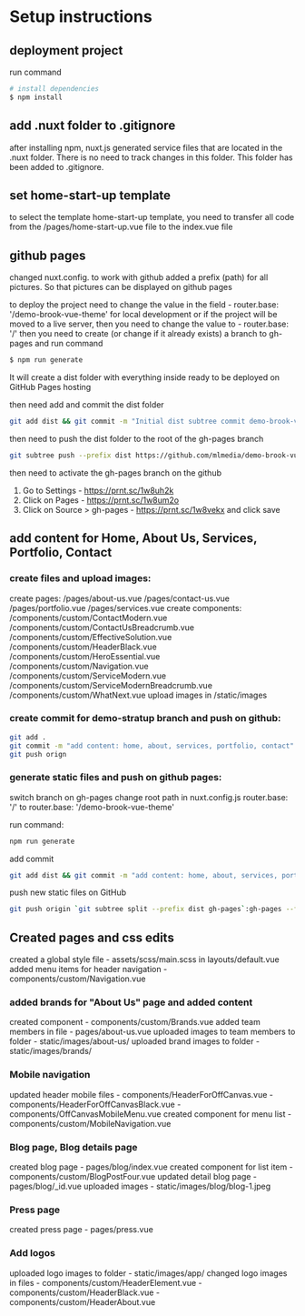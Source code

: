 # Setup instructions

## deployment project
run command
``` bash
# install dependencies
$ npm install
```

## add .nuxt folder to .gitignore 
after installing npm, nuxt.js generated service files that are located in the .nuxt folder. There is no need to track changes in this folder. This folder has been added to .gitignore.

## set home-start-up template
to select the template home-start-up template, you need to transfer all code from the /pages/home-start-up.vue file to the index.vue file

## github pages
changed nuxt.config. to work with github
added a prefix (path) for all pictures. So that pictures can be displayed on github pages

to deploy the project need to change the value in the field - router.base: '/demo-brook-vue-theme'
for local development or if the project will be moved to a live server, 
then you need to change the value to - router.base: '/'
then you need to create (or change if it already exists) a branch to gh-pages
and run command
``` bash
$ npm run generate
```
It will create a dist folder with everything inside ready to be deployed on GitHub Pages hosting

then need add and commit the dist folder
``` bash
git add dist && git commit -m "Initial dist subtree commit demo-brook-vue-theme"
```
then need to push the dist folder to the root of the gh-pages branch
``` bash
git subtree push --prefix dist https://github.com/mlmedia/demo-brook-vue-theme.git gh-pages
```
then need to activate the gh-pages branch on the github
1) Go to Settings - https://prnt.sc/1w8uh2k
2) Click on Pages - https://prnt.sc/1w8um2o
3) Click on Source > gh-pages - https://prnt.sc/1w8vekx
and click save

## add content for Home, About Us, Services, Portfolio, Contact
### create files and upload images:
create pages:
/pages/about-us.vue
/pages/contact-us.vue
/pages/portfolio.vue
/pages/services.vue
create components:
/components/custom/ContactModern.vue
/components/custom/ContactUsBreadcrumb.vue
/components/custom/EffectiveSolution.vue
/components/custom/HeaderBlack.vue
/components/custom/HeroEssential.vue
/components/custom/Navigation.vue
/components/custom/ServiceModern.vue
/components/custom/ServiceModernBreadcrumb.vue
/components/custom/WhatNext.vue
upload images in /static/images

### create commit for demo-stratup branch and push on github:
``` bash
git add .
git commit -m "add content: home, about, services, portfolio, contact"
git push orign
```

### generate static files and push on github pages:
switch branch on gh-pages
change root path in nuxt.config.js
router.base: '/' to router.base: '/demo-brook-vue-theme'

run command: 
``` bash
npm run generate
```

add commit 
``` bash
git add dist && git commit -m "add content: home, about, services, portfolio, contact"
```

push new static files on GitHub
``` bash
git push origin `git subtree split --prefix dist gh-pages`:gh-pages --force
```

## Created pages and css edits
created a global style file - assets/scss/main.scss in layouts/default.vue 
added menu items for header navigation - components/custom/Navigation.vue 

### added brands for "About Us" page and added content
created component - components/custom/Brands.vue
added team members in file - pages/about-us.vue 
uploaded images to team members to folder - static/images/about-us/
uploaded brand images to folder - static/images/brands/

### Mobile navigation
updated header mobile files - components/HeaderForOffCanvas.vue
                            - components/HeaderForOffCanvasBlack.vue 
                            - components/OffCanvasMobileMenu.vue 
created component for menu list - components/custom/MobileNavigation.vue 

### Blog page, Blog details page
created blog page - pages/blog/index.vue
created component for list item - components/custom/BlogPostFour.vue 
updated detail blog page - pages/blog/_id.vue 
uploaded images - static/images/blog/blog-1.jpeg 

### Press page
created press page - pages/press.vue 

### Add logos
uploaded logo images to folder - static/images/app/
changed logo images in files - components/custom/HeaderElement.vue 
                             - components/custom/HeaderBlack.vue 
                             - components/custom/HeaderAbout.vue 

